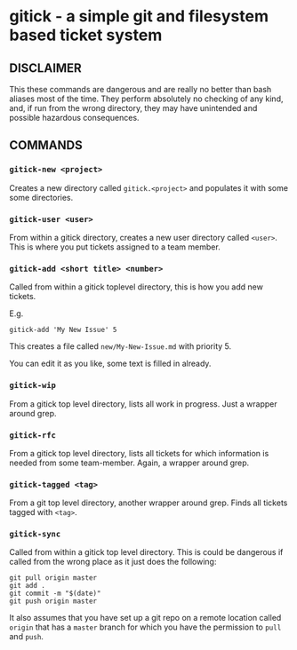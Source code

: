 
gitick - a simple git and filesystem based ticket system
========================================================


DISCLAIMER
----------

This these commands are dangerous and are really no better than bash
aliases most of the time.  They perform absolutely no checking of any
kind, and, if run from the wrong directory, they may have
unintended and possible hazardous consequences.


COMMANDS
----------

### `gitick-new <project>`

Creates a new directory called `gitick.<project>` and populates it
with some some directories.

### `gitick-user <user>`

From within a gitick directory, creates a new user directory called
`<user>`.  This is where you put tickets assigned to a team member.

### `gitick-add <short title> <number>`

Called from within a gitick toplevel directory, this is how you add
new tickets.

E.g.

    gitick-add 'My New Issue' 5
	
This creates a file called `new/My-New-Issue.md` with priority 5.

You can edit it as you like, some text is filled in already.

### `gitick-wip`

From a gitick top level directory, lists all work in progress. Just a
wrapper around grep.

### `gitick-rfc`

From a gitick top level directory, lists all tickets for which
information is needed from some team-member.  Again, a wrapper around
grep.

### `gitick-tagged <tag>`

From a git top level directory, another wrapper around grep. Finds all
tickets tagged with `<tag>`.

### `gitick-sync`

Called from within a gitick top level directory. This is could be
dangerous if called from the wrong place as it just does the
following:

    git pull origin master
    git add .
    git commit -m "$(date)"
    git push origin master

It also assumes that you have set up a git repo on a remote location
called `origin` that has a `master` branch for which you have the
permission to `pull` and `push`.


